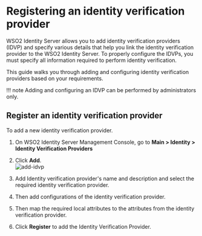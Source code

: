 # Registering an identity verification provider

WSO2 Identity Server allows you to add identity verification providers (IDVP) and specify various details that help you link the identity verification provider to the WSO2 Identity Server. 
To properly configure the IDVPs, you must specify all information required to perform identity verification.

This guide walks you through adding and configuring identity verification providers based on your requirements.

!!! note
Adding and configuring an IDVP can be performed by administrators only.

## Register an identity verification provider

To add a new identity verification provider.

1. On WSO2 Identity Server Management Console, go to **Main > Identity > Identity Verification Providers**

2. Click **Add**.  
   ![add-idvp]({{base_path}}/assets/img/guides/add-idvp.png)

3. Add Identity verification provider's name and description and select the required identity verification provider.

4. Then add configurations of the identity verification provider.

5. Then map the required local attributes to the attributes from the identity verification provider. 

6. Click **Register** to add the Identity Verification Provider.

